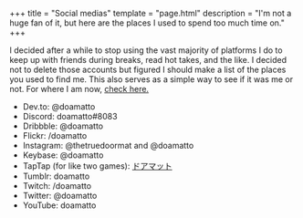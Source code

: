 +++
title = "Social medias"
template = "page.html"
description = "I'm not a huge fan of it, but here are the places I used to spend too much time on."
+++

I decided after a while to stop using the vast majority of platforms I do to keep up with friends during breaks, read hot takes, and the like. I decided not to delete those accounts but figured I should make a list of the places you used to find me. This also serves as a simple way to see if it was me or not. For where I am now, [check here.](/contact)

- Dev.to: @doamatto
- Discord: doamatto#8083
- Dribbble: @doamatto
- Flickr: /doamatto
- Instagram: @thetruedoormat and @doamatto
- Keybase: @doamatto
- TapTap (for like two games): [ドアマット](https://www.taptap.io/user/375462982)
- Tumblr: doamatto
- Twitch: /doamatto
- Twitter: @doamatto
- YouTube: doamatto

